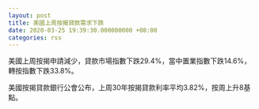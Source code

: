 ```yaml
---
layout: post
title: 美國上周按揭貸款需求下跌
date: 2020-03-25 19:39:30.000000000 +08:00
categories: rss
---
```


美國上周按揭申請減少，貸款市場指數下跌29.4%，當中置業指數下跌14.6%，轉按指數下跌33.8%。

美國按揭貸款銀行公會公布，上周30年按揭貸款利率平均3.82%，按周上升8基點。
